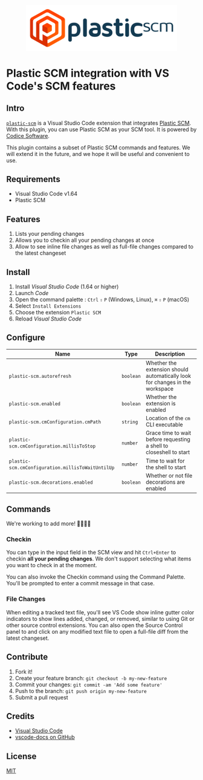 <p align="center">
  <img src="images/logo-full.png" alt="Plastic SCM" width="400" />
</p>

# Plastic SCM integration with VS Code's SCM features

## Intro

[`plastic-scm`](https://marketplace.visualstudio.com/items?itemName=plastic-scm.plastic-scm)
is a Visual Studio Code extension that integrates [Plastic SCM](https://www.plasticscm.com/).
With this plugin, you can use Plastic SCM as your SCM tool. It is powered by
[Codice Software](https://www.plasticscm.com/).

This plugin contains a subset of Plastic SCM commands and features. We will
extend it in the future, and we hope it will be useful and convenient to use.

## Requirements

* Visual Studio Code v1.64
* Plastic SCM

## Features

1. Lists your pending changes
2. Allows you to checkin all your pending changes at once
3. Allow to see inline file changes as well as full-file changes compared to the latest changeset

## Install

1. Install *Visual Studio Code* (1.64 or higher)
2. Launch *Code*
3. Open the command palette : `Ctrl` `⇧` `P` (Windows, Linux), `⌘` `⇧` `P` (macOS)
4. Select `Install Extensions`
5. Choose the extension `Plastic SCM`
6. Reload *Visual Studio Code*

## Configure

|Name                                             |Type     |Description
|-------------------------------------------------|---------|-----------
|`plastic-scm.autorefresh`                        |`boolean`|Whether the extension should automatically look for changes in the workspace
|`plastic-scm.enabled`                            |`boolean`|Whether the extension is enabled
|`plastic-scm.cmConfiguration.cmPath`             |`string` |Location of the `cm` CLI executable
|`plastic-scm.cmConfiguration.millisToStop`       |`number` |Grace time to wait before requesting a shell to closeshell to start
|`plastic-scm.cmConfiguration.millisToWaitUntilUp`|`number` |Time to wait for the shell to start
|`plastic-scm.decorations.enabled`                |`boolean`|Whether or not file decorations are enabled

## Commands

We're working to add more! 👷‍♀️👨‍🏭

### Checkin

You can type in the input field in the SCM view and hit `Ctrl+Enter` to checkin
**all your pending changes**. We don't support selecting what items you want to
check in at the moment.

You can also invoke the Checkin command using the Command Palette. You'll be
prompted to enter a commit message in that case.

### File Changes

When editing a tracked text file, you'll see VS Code show inline gutter color indicators to show lines added, changed, or removed, similar to using Git or other source control extensions. You can also open the Source Control panel to and click on any modified text file to open a full-file diff from the latest changeset.

## Contribute

1. Fork it!
2. Create your feature branch: `git checkout -b my-new-feature`
3. Commit your changes: `git commit -am 'Add some feature'`
4. Push to the branch: `git push origin my-new-feature`
5. Submit a pull request

## Credits

* [Visual Studio Code](https://code.visualstudio.com/)
* [vscode-docs on GitHub](https://github.com/Microsoft/vscode-docs)

## License

[MIT](LICENSE.md)
